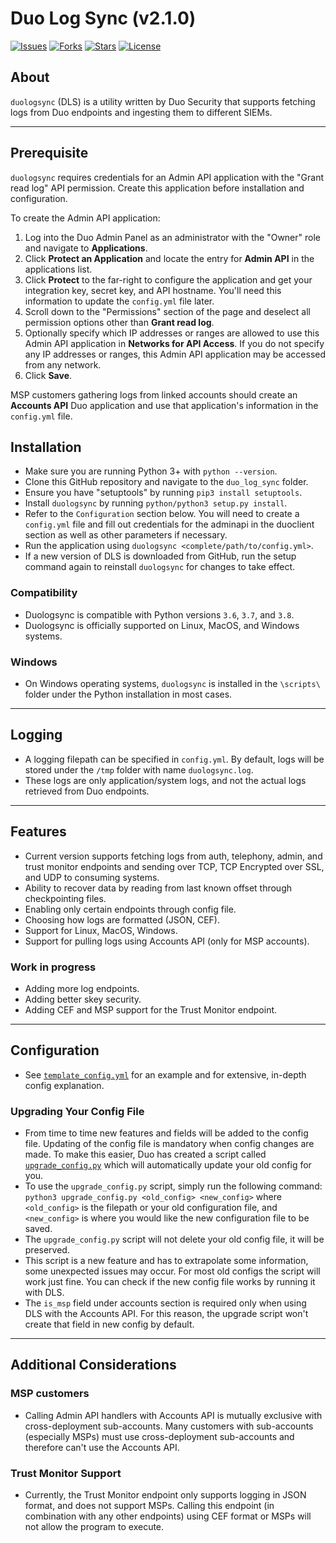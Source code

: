 Duo Log Sync (v2.1.0)
===================

[![Issues](https://img.shields.io/github/issues/duosecurity/duo_log_sync)](https://github.com/duosecurity/duo_log_sync/issues)
[![Forks](https://img.shields.io/github/forks/duosecurity/duo_log_sync)](https://github.com/duosecurity/duo_log_sync/network/members)
[![Stars](https://img.shields.io/github/stars/duosecurity/duo_log_sync)](https://github.com/duosecurity/duo_log_sync/stargazers)
[![License](https://img.shields.io/badge/License-View%20License-orange)](./LICENSE)

## About
`duologsync` (DLS) is a utility written by Duo Security that supports fetching logs from Duo endpoints and ingesting them to different SIEMs.

---

## Prerequisite

`duologsync` requires credentials for an Admin API application with the "Grant read log" API permission. Create this application before installation and configuration.

To create the Admin API application:

1. Log into the Duo Admin Panel as an administrator with the "Owner" role and navigate to **Applications**.
2. Click **Protect an Application** and locate the entry for **Admin API** in the applications list.
3. Click **Protect** to the far-right to configure the application and get your integration key, secret key, and API hostname. You'll need this information to update the `config.yml` file later.
4. Scroll down to the "Permissions" section of the page and deselect all permission options other than **Grant read log**.
5. Optionally specify which IP addresses or ranges are allowed to use this Admin API application in **Networks for API Access**. If you do not specify any IP addresses or ranges, this Admin API application may be accessed from any network.
6. Click **Save**.

MSP customers gathering logs from linked accounts should create an **Accounts API** Duo application and use that application's information in the `config.yml` file.

## Installation

- Make sure you are running Python 3+ with `python --version`.
- Clone this GitHub repository and navigate to the `duo_log_sync` folder.
- Ensure you have "setuptools" by running `pip3 install setuptools`.
- Install `duologsync` by running `python/python3 setup.py install`. 
- Refer to the `Configuration` section below. You will need to create a `config.yml` file and fill out credentials for the adminapi in the duoclient section as well as other parameters if necessary.
- Run the application using `duologsync <complete/path/to/config.yml>`.
- If a new version of DLS is downloaded from GitHub, run the setup command again to reinstall `duologsync` for changes to take effect.

### Compatibility

- Duologsync is compatible with Python versions `3.6`, `3.7`, and `3.8`.
- Duologsync is officially supported on Linux, MacOS, and Windows systems.

### Windows
- On Windows operating systems, `duologsync` is installed in the `\scripts\` folder under the Python installation in most cases.
---

## Logging
- A logging filepath can be specified in `config.yml`. By default, logs will be stored under the `/tmp` folder with name `duologsync.log`.
- These logs are only application/system logs, and not the actual logs retrieved from Duo endpoints.

---

## Features

- Current version supports fetching logs from auth, telephony, admin, and trust monitor endpoints and sending over TCP, TCP Encrypted over SSL, and UDP to consuming systems.
- Ability to recover data by reading from last known offset through checkpointing files.
- Enabling only certain endpoints through config file.
- Choosing how logs are formatted (JSON, CEF).
- Support for Linux, MacOS, Windows.
- Support for pulling logs using Accounts API (only for MSP accounts).

### Work in progress

- Adding more log endpoints.
- Adding better skey security.
- Adding CEF and MSP support for the Trust Monitor endpoint.

---

## Configuration

- See [`template_config.yml`](./template_config.yml) for an example and for extensive, in-depth config explanation.

### Upgrading Your Config File
- From time to time new features and fields will be added to the config file. Updating of the config file is mandatory when config changes are made. To make this easier, Duo has created a script called [`upgrade_config.py`](./upgrade_config.py) which will automatically update your old config for you.
- To use the `upgrade_config.py` script, simply run the following command: `python3 upgrade_config.py <old_config> <new_config>` where `<old_config>` is the filepath or your old configuration file, and `<new_config>` is where you would like the new configuration file to be saved.
- The `upgrade_config.py` script will not delete your old config file, it will be preserved.
- This script is a new feature and has to extrapolate some information, some unexpected issues may occur. For most old configs the script will work just fine. You can check if the new config file works by running it with DLS.
- The `is_msp` field under accounts section is required only when using DLS with the Accounts API. For this reason, the upgrade script won't create that field in new config by default.

---

## Additional Considerations

### MSP customers

- Calling Admin API handlers with Accounts API is mutually exclusive with cross-deployment sub-accounts. Many customers with sub-accounts (especially MSPs) must use cross-deployment sub-accounts and therefore can't use the Accounts API. 

### Trust Monitor Support
- Currently, the Trust Monitor endpoint only supports logging in JSON format, and does not support MSPs. Calling this endpoint (in combination with any other endpoints) using CEF format or MSPs will not allow the program to execute.
